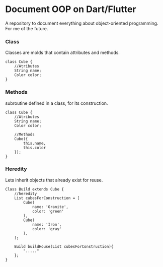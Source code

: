 # Document OOP on Dart/Flutter

A repository to document everything about object-oriented programming. For me of the future.

### Class
Classes are molds that contain attributes and methods.

    class Cube {
        //Atributes
        String name;
        Color color;
    }

### Methods
subroutine defined in a class, for its construction.

    class Cube {
        //Atributes
        String name;
        Color color;
        
        //Methods
        Cubo({
            this.name,
            this.color
        });
    }

### Heredity
Lets inherit objects that already exist for reuse.

    Class Build extends Cube {
        //heredity
        List cubesForConstruction = [
            Cube(
                name: 'Granite',
                color: 'green'
            ),
            Cube(
                name: 'Iron',
                color: 'gray'
            ),
        ];
        
        Build buildHouse(List cubesForConstruction){
            "....."
        };
    }